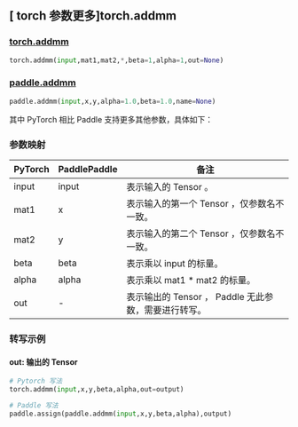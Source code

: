 ## [ torch 参数更多]torch.addmm

### [torch.addmm](https://pytorch.org/docs/1.13/generated/torch.addmm.html?highlight=addmm#torch.addmm)

```python
torch.addmm(input,mat1,mat2,*,beta=1,alpha=1,out=None)
```

### [paddle.addmm](https://www.paddlepaddle.org.cn/documentation/docs/zh/api/paddle/addmm_cn.html)

```python
paddle.addmm(input,x,y,alpha=1.0,beta=1.0,name=None)
```

其中 PyTorch 相比 Paddle 支持更多其他参数，具体如下：

### 参数映射
| PyTorch | PaddlePaddle | 备注 |
| ------- | ------- | ------- |
| input | input | 表示输入的 Tensor 。 |
| mat1 | x | 表示输入的第一个 Tensor ，仅参数名不一致。 |
| mat2 | y | 表示输入的第二个 Tensor ，仅参数名不一致。 |
| beta | beta | 表示乘以 input 的标量。 |
| alpha | alpha | 表示乘以 mat1 * mat2 的标量。 |
| out | - | 表示输出的 Tensor ， Paddle 无此参数，需要进行转写。 |

### 转写示例

#### out: 输出的 Tensor

```python
# Pytorch 写法
torch.addmm(input,x,y,beta,alpha,out=output)

# Paddle 写法
paddle.assign(paddle.addmm(input,x,y,beta,alpha),output)
```
